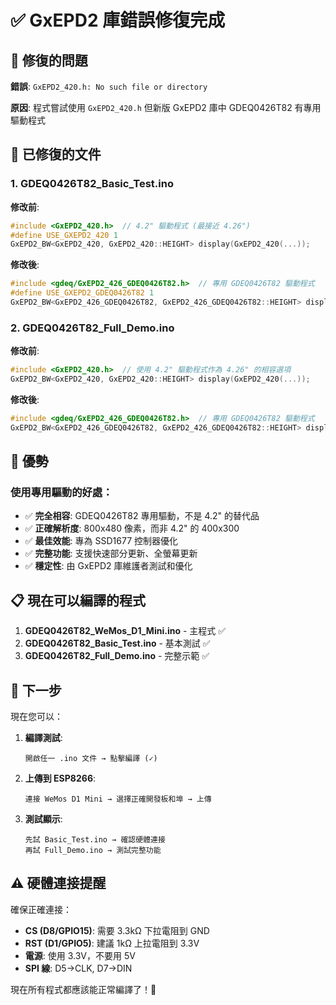 # ✅ GxEPD2 庫錯誤修復完成

## 🔧 修復的問題

**錯誤**: `GxEPD2_420.h: No such file or directory`

**原因**: 程式嘗試使用 `GxEPD2_420.h` 但新版 GxEPD2 庫中 GDEQ0426T82 有專用驅動程式

## 🎯 已修復的文件

### 1. GDEQ0426T82_Basic_Test.ino
**修改前**:
```cpp
#include <GxEPD2_420.h>  // 4.2" 驅動程式 (最接近 4.26")
#define USE_GXEPD2_420 1
GxEPD2_BW<GxEPD2_420, GxEPD2_420::HEIGHT> display(GxEPD2_420(...));
```

**修改後**:
```cpp
#include <gdeq/GxEPD2_426_GDEQ0426T82.h>  // 專用 GDEQ0426T82 驅動程式
#define USE_GXEPD2_GDEQ0426T82 1
GxEPD2_BW<GxEPD2_426_GDEQ0426T82, GxEPD2_426_GDEQ0426T82::HEIGHT> display(GxEPD2_426_GDEQ0426T82(...));
```

### 2. GDEQ0426T82_Full_Demo.ino
**修改前**:
```cpp
#include <GxEPD2_420.h>  // 使用 4.2" 驅動程式作為 4.26" 的相容選項
GxEPD2_BW<GxEPD2_420, GxEPD2_420::HEIGHT> display(GxEPD2_420(...));
```

**修改後**:
```cpp
#include <gdeq/GxEPD2_426_GDEQ0426T82.h>  // 專用 GDEQ0426T82 驅動程式
GxEPD2_BW<GxEPD2_426_GDEQ0426T82, GxEPD2_426_GDEQ0426T82::HEIGHT> display(GxEPD2_426_GDEQ0426T82(...));
```

## 🚀 優勢

### 使用專用驅動的好處：
- ✅ **完全相容**: GDEQ0426T82 專用驅動，不是 4.2" 的替代品
- ✅ **正確解析度**: 800x480 像素，而非 4.2" 的 400x300
- ✅ **最佳效能**: 專為 SSD1677 控制器優化
- ✅ **完整功能**: 支援快速部分更新、全螢幕更新
- ✅ **穩定性**: 由 GxEPD2 庫維護者測試和優化

## 📋 現在可以編譯的程式

1. **GDEQ0426T82_WeMos_D1_Mini.ino** - 主程式 ✅
2. **GDEQ0426T82_Basic_Test.ino** - 基本測試 ✅
3. **GDEQ0426T82_Full_Demo.ino** - 完整示範 ✅

## 🎯 下一步

現在您可以：

1. **編譯測試**:
   ```
   開啟任一 .ino 文件 → 點擊編譯 (✓)
   ```

2. **上傳到 ESP8266**:
   ```
   連接 WeMos D1 Mini → 選擇正確開發板和埠 → 上傳
   ```

3. **測試顯示**:
   ```
   先試 Basic_Test.ino → 確認硬體連接
   再試 Full_Demo.ino → 測試完整功能
   ```

## ⚠️ 硬體連接提醒

確保正確連接：
- **CS (D8/GPIO15)**: 需要 3.3kΩ 下拉電阻到 GND
- **RST (D1/GPIO5)**: 建議 1kΩ 上拉電阻到 3.3V
- **電源**: 使用 3.3V，不要用 5V
- **SPI 線**: D5→CLK, D7→DIN

現在所有程式都應該能正常編譯了！🎉
